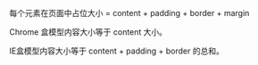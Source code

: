 
每个元素在页面中占位大小 = content + padding + border + margin

Chrome 盒模型内容大小等于 content 大小。

IE盒模型内容大小等于 content + padding + border 的总和。

